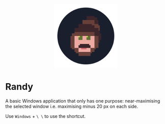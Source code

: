 ﻿<p align="center">
  <img src="./assets/randy_logo.png" width="200" height="200" alt="Randy"/>
</p>

# Randy

A basic Windows application that only has one purpose: near-maximising the selected window i.e. maximising minus 20 px
on each side.

Use `Windows` + `\ \` to use the shortcut.

